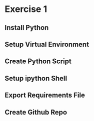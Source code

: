 # Exercise 1

## Install Python


## Setup Virtual Environment


## Create Python Script


## Setup ipython Shell


## Export Requirements File


## Create Github Repo


